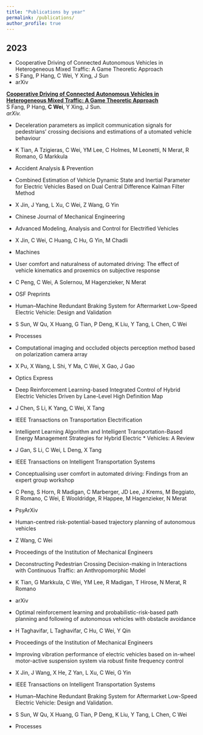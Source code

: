 ```yaml
---
title: "Publications by year"
permalink: /publications/
author_profile: true
---
```

## 2023
* Cooperative Driving of Connected Autonomous Vehicles in Heterogeneous Mixed Traffic: A Game Theoretic Approach
* S Fang, P Hang, C Wei, Y Xing, J Sun
* arXiv

<b>[Cooperative Driving of Connected Autonomous Vehicles in Heterogeneous Mixed Traffic: A Game Theoretic Approach](https://ieeexplore.ieee.org/abstract/document/10529605)</b><br>
 S Fang, P Hang, <b>C Wei</b>, Y Xing, J Sun.<br>
<i>arXiv.</i>
  
* Deceleration parameters as implicit communication signals for pedestrians’ crossing decisions and estimations of a utomated vehicle behaviour
* K Tian, A Tzigieras, C Wei, YM Lee, C Holmes, M Leonetti, N Merat, R Romano, G Markkula
* Accident Analysis & Prevention

* Combined Estimation of Vehicle Dynamic State and Inertial Parameter for Electric Vehicles Based on Dual Central Difference Kalman Filter Method
* X Jin, J Yang, L Xu, C Wei, Z Wang, G Yin
* Chinese Journal of Mechanical Engineering

* Advanced Modeling, Analysis and Control for Electrified Vehicles
* X Jin, C Wei, C Huang, C Hu, G Yin, M Chadli
* Machines

* User comfort and naturalness of automated driving: The effect of vehicle kinematics and proxemics on subjective response
* C Peng, C Wei, A Solernou, M Hagenzieker, N Merat
* OSF Preprints

* Human–Machine Redundant Braking System for Aftermarket Low-Speed Electric Vehicle: Design and Validation
* S Sun, W Qu, X Huang, G Tian, P Deng, K Liu, Y Tang, L Chen, C Wei
* Processes
  
* Computational imaging and occluded objects perception method based on polarization camera array
* X Pu, X Wang, L Shi, Y Ma, C Wei, X Gao, J Gao
* Optics Express

* Deep Reinforcement Learning-based Integrated Control of Hybrid Electric Vehicles Driven by Lane-Level High Definition Map
* J Chen, S Li, K Yang, C Wei, X Tang
* IEEE Transactions on Transportation Electrification
  
* Intelligent Learning Algorithm and Intelligent Transportation-Based Energy Management Strategies for Hybrid Electric * Vehicles: A Review
* J Gan, S Li, C Wei, L Deng, X Tang
* IEEE Transactions on Intelligent Transportation Systems

* Conceptualising user comfort in automated driving: Findings from an expert group workshop
* C Peng, S Horn, R Madigan, C Marberger, JD Lee, J Krems, M Beggiato, R Romano, C Wei, E Wooldridge, R Happee, M Hagenzieker, N Merat
* PsyArXiv

* Human-centred risk-potential-based trajectory planning of autonomous vehicles
* Z Wang, C Wei
* Proceedings of the Institution of Mechanical Engineers

* Deconstructing Pedestrian Crossing Decision-making in Interactions with Continuous Traffic: an Anthropomorphic Model
* K Tian, G Markkula, C Wei, YM Lee, R Madigan, T Hirose, N Merat, R Romano
* arXiv

* Optimal reinforcement learning and probabilistic-risk-based path planning and following of autonomous vehicles with obstacle avoidance
* H Taghavifar, L Taghavifar, C Hu, C Wei, Y Qin
* Proceedings of the Institution of Mechanical Engineers

* Improving vibration performance of electric vehicles based on in-wheel motor-active suspension system via robust finite frequency control
* X Jin, J Wang, X He, Z Yan, L Xu, C Wei, G Yin
* IEEE Transactions on Intelligent Transportation Systems

* Human–Machine Redundant Braking System for Aftermarket Low-Speed Electric Vehicle: Design and Validation.
* S Sun, W Qu, X Huang, G Tian, P Deng, K Liu, Y Tang, L Chen, C Wei
* Processes















